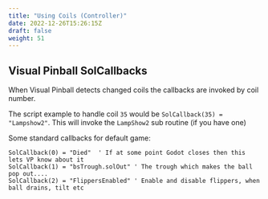 ```yaml
---
title: "Using Coils (Controller)"
date: 2022-12-26T15:26:15Z
draft: false
weight: 51
---
```


## Visual Pinball SolCallbacks

When Visual Pinball detects changed coils the callbacks are invoked by coil number.

The script example to handle coil `35` would be `SolCallback(35) = "Lampshow2"`. This will invoke the `LampShow2` sub routine (if you have one)

Some standard callbacks for default game:

```
SolCallback(0) = "Died"  ' If at some point Godot closes then this lets VP know about it
SolCallback(1) = "bsTrough.solOut" ' The trough which makes the ball pop out....
SolCallback(2) = "FlippersEnabled" ' Enable and disable flippers, when ball drains, tilt etc
